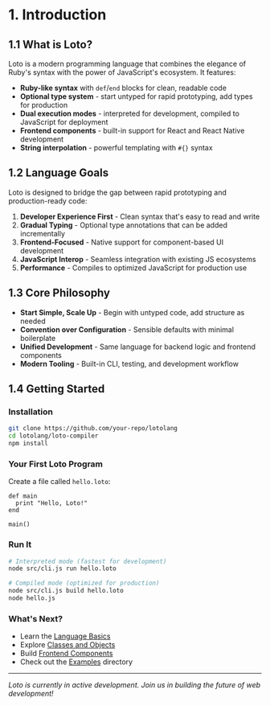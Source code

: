 # 1. Introduction

## 1.1 What is Loto?

Loto is a modern programming language that combines the elegance of Ruby's syntax with the power of JavaScript's ecosystem. It features:

- **Ruby-like syntax** with `def`/`end` blocks for clean, readable code
- **Optional type system** - start untyped for rapid prototyping, add types for production
- **Dual execution modes** - interpreted for development, compiled to JavaScript for deployment
- **Frontend components** - built-in support for React and React Native development
- **String interpolation** - powerful templating with `#{}` syntax

## 1.2 Language Goals

Loto is designed to bridge the gap between rapid prototyping and production-ready code:

1. **Developer Experience First** - Clean syntax that's easy to read and write
2. **Gradual Typing** - Optional type annotations that can be added incrementally  
3. **Frontend-Focused** - Native support for component-based UI development
4. **JavaScript Interop** - Seamless integration with existing JS ecosystems
5. **Performance** - Compiles to optimized JavaScript for production use

## 1.3 Core Philosophy

- **Start Simple, Scale Up** - Begin with untyped code, add structure as needed
- **Convention over Configuration** - Sensible defaults with minimal boilerplate
- **Unified Development** - Same language for backend logic and frontend components
- **Modern Tooling** - Built-in CLI, testing, and development workflow

## 1.4 Getting Started

### Installation

```bash
git clone https://github.com/your-repo/lotolang
cd lotolang/loto-compiler
npm install
```

### Your First Loto Program

Create a file called `hello.loto`:

```loto
def main
  print "Hello, Loto!"
end

main()
```

### Run It

```bash
# Interpreted mode (fastest for development)
node src/cli.js run hello.loto

# Compiled mode (optimized for production)
node src/cli.js build hello.loto
node hello.js
```

### What's Next?

- Learn the [Language Basics](02-language-basics.md)
- Explore [Classes and Objects](03-classes-objects.md)  
- Build [Frontend Components](05-frontend-components.md)
- Check out the [Examples](../0001.hello-world/) directory

---

*Loto is currently in active development. Join us in building the future of web development!*